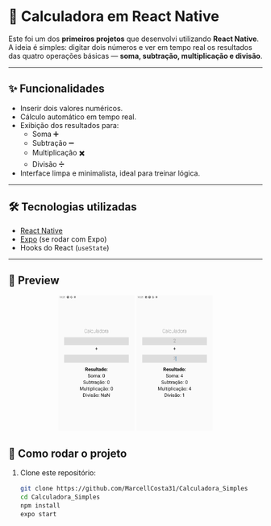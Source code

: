 # 🧮 Calculadora em React Native

Este foi um dos **primeiros projetos** que desenvolvi utilizando **React Native**.  
A ideia é simples: digitar dois números e ver em tempo real os resultados das quatro operações básicas — **soma, subtração, multiplicação e divisão**.

---

## ✨ Funcionalidades
- Inserir dois valores numéricos.
- Cálculo automático em tempo real.
- Exibição dos resultados para:
  - Soma ➕  
  - Subtração ➖  
  - Multiplicação ✖️  
  - Divisão ➗
- Interface limpa e minimalista, ideal para treinar lógica.

---

## 🛠️ Tecnologias utilizadas
- [React Native](https://reactnative.dev/)  
- [Expo](https://expo.dev/) (se rodar com Expo)  
- Hooks do React (`useState`)  

---

## 📸 Preview
<p align="center">
  <img src="https://github.com/MarcellCosta31/Calculadora_Simples/blob/master/prints/1.png" alt="Tela 1" width="30%">
  <img src="https://github.com/MarcellCosta31/Calculadora_Simples/blob/master/prints/2.png" alt="Tela 2" width="30%">
</p>

## 🚀 Como rodar o projeto

1. Clone este repositório:
   ```bash
   git clone https://github.com/MarcellCosta31/Calculadora_Simples
   cd Calculadora_Simples
   npm install
   expo start
